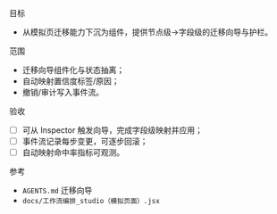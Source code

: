 目标
- 从模拟页迁移能力下沉为组件，提供节点级→字段级的迁移向导与护栏。

范围
- 迁移向导组件化与状态抽离；
- 自动映射置信度标签/原因；
- 撤销/审计写入事件流。

验收
- [ ] 可从 Inspector 触发向导，完成字段级映射并应用；
- [ ] 事件流记录每步变更，可逐步回滚；
- [ ] 自动映射命中率指标可观测。

参考
- `AGENTS.md` 迁移向导
- `docs/工作流编排_studio（模拟页面）.jsx`

